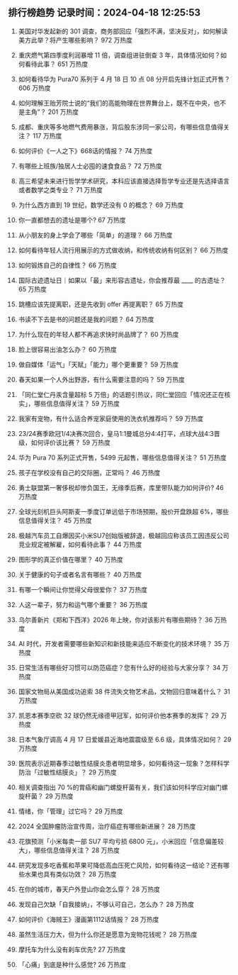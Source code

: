
## 排行榜趋势 记录时间：2024-04-18 12:25:53
  
  1. 美国对华发起新的 301 调查，商务部回应「强烈不满，坚决反对」，如何解读美方此举？将产生哪些影响？ 972 万热度
    
  2. 重庆燃气第四季度利润暴增 11 倍，调查组进驻倒查 3 年，具体情况如何？如何看待此事？ 651 万热度
    
  3. 如何看待华为 Pura70 系列于 4 月 18 日 10 点 08 分开启先锋计划正式开售？ 606 万热度
    
  4. 如何理解王贻芳院士说的“我们的高能物理在世界舞台上，既不在中央，也不是主角”？ 201 万热度
    
  5. 成都、重庆等多地燃气费用暴涨，背后股东涉同一家公司，有哪些信息值得关注？ 117 万热度
    
  6. 如何评价《一人之下》668话的情报？ 74 万热度
    
  7. 有哪些上班族/独居人士必囤的速食食品？ 72 万热度
    
  8. 高三希望未来进行哲学学术研究，本科应该直接选择哲学专业还是先选择语言或者数学之类专业？ 71 万热度
    
  9. 为什么西方直到 19 世纪，数学还没有 0 的概念？ 69 万热度
    
  10. 你一直都想去的遗址是哪个? 67 万热度
    
  11. 从小朋友的身上学会了哪些「简单」的道理？ 66 万热度
    
  12. 如何看待年轻人流行用展示的方式做收纳，和传统收纳有何区别？ 66 万热度
    
  13. 如何锻炼自己的自律性？ 66 万热度
    
  14. 国际古迹遗址日｜如果以「最」来形容古遗址，你会推荐最 ____ 的古遗址？ 65 万热度
    
  15. 跳槽应该先提离职，还是先收到 offer 再提离职？ 65 万热度
    
  16. 书读不下去是书的问题还是我的问题？ 64 万热度
    
  17. 为什么现在的年轻人都不再追求快时尚品牌了？ 60 万热度
    
  18. 脸上很容易出油怎么办？ 60 万热度
    
  19. 做自媒体「运气」「天赋」「能力」哪个更重要？ 59 万热度
    
  20. 春天如果一个人外出野游，有什么需要注意的吗？ 59 万热度
    
  21. 「同仁堂仁丹汞含量超标 5 万倍」的话题引热议，同仁堂回应「情况还正在核实」，哪些信息值得关注？ 59 万热度
    
  22. 我家有宠物，有什么适合养宠家庭使用的洗衣机推荐吗？ 59 万热度
    
  23. 23/24赛季欧冠1/4决赛次回合，皇马1:1曼城总分4:4打平，点球大战4:3晋级，如何评价该比赛？ 59 万热度
    
  24. 华为 Pura 70 系列正式开售，5499 元起售，哪些信息值得关注？ 51 万热度
    
  25. 孩子在学校没有自己的交际圈，正常吗？ 46 万热度
    
  26. 勇士联盟第一奢侈税却惨负国王，无缘季后赛，库里带队能力如何评价? 46 万热度
    
  27. 全球光刻机巨头阿斯麦一季度订单远低于市场预期，股价开盘跌超 6%，哪些信息值得关注？ 45 万热度
    
  28. 极越汽车员工自爆因买小米SU7创始版被辞退，极越回应称该员工因违反公司竞业规定被解雇，如何看待此事？ 44 万热度
    
  29. 图形学的真正价值在哪里？ 40 万热度
    
  30. 关于健康的句子或者名言有哪些？ 40 万热度
    
  31. 有哪一个瞬间让你觉得父母很爱你？ 37 万热度
    
  32. 人这一辈子，努力和运气哪个重要？ 36 万热度
    
  33. 乌尔善新片《郑和下西洋》2026 年上映，你对该影片有哪些期待？ 36 万热度
    
  34. AI 时代，开发者需要哪些新知识和新技能来适应不断变化的技术环境？ 35 万热度
    
  35. 日常生活有哪些好习惯可以防范癌症？您有什么好的经验与大家分享？ 34 万热度
    
  36. 国家文物局从美国成功追索 38 件流失文物艺术品，文物回归意味着什么？ 31 万热度
    
  37. 凯恩本赛季空砍 32 球仍然无缘德甲冠军，如何评价他本赛季的发挥？ 29 万热度
    
  38. 日本气象厅调高 4 月 17 日爱媛县近海地震震级至 6.6 级，具体情况如何？ 29 万热度
    
  39. 医院表示近期春季过敏性结膜炎患者明显增多，如何看待这一现象？怎样科学防治「过敏性结膜炎」？ 29 万热度
    
  40. 相关调查指出 70 %的胃癌和幽门螺旋杆菌有关，我们该如何科学应对幽门螺旋杆菌？ 29 万热度
    
  41. 情绪，你「管理」过它吗？ 29 万热度
    
  42. 2024 全国肿瘤防治宣传周，治疗癌症有哪些新进展？ 28 万热度
    
  43. 花旗预测「小米每卖一部 SU7 平均亏损 6800 元」，小米回应「信息偏差较大」，哪些信息值得关注？ 28 万热度
    
  44. 研究发现多吃香蕉和苹果可降低高血压死亡风险，如何看待这一结论？还有哪些水果也具有类似功效？ 28 万热度
    
  45. 在你的城市，春天户外登山你会怎么穿？ 28 万热度
    
  46. 发现自己欠缺「自我接纳」，不够认可自己，怎么办？ 28 万热度
    
  47. 如何评价《海贼王》漫画第1112话情报？ 28 万热度
    
  48. 虽然生活压力大，但为什么你还是愿意为宠物花钱呢？ 28 万热度
    
  49. 摩托车为什么没有刹车优先? 27 万热度
    
  50. 「心痛」到底是种什么感觉? 26 万热度
    